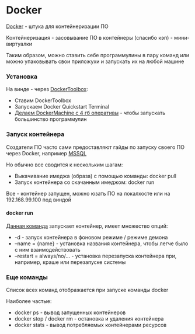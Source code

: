 # Docker



[Docker](https://www.docker.com/) - штука для контейнеризации ПО

Контейнеризация - засовывание ПО в контейнеры \(спасибо кэп\) - мини-виртуалки

Таким образом, можно ставить себе программулины в пару команд или можно упаковывать свои приложухи и запускать их на любой машине

### Установка

На винде - через [DockerToolbox](https://docs.docker.com/toolbox/toolbox_install_windows/):

* Ставим DockerToolbox
* Запускаем Docker Quickstart Terminal
* [Делаем DockerMachine с 4 гб оперативы](https://github.com/crops/docker-win-mac-docs/wiki/Windows-Instructions-%28Docker-Toolbox%29) - чтобы запускать большинство программулин

### Запуск контейнера

Создатели ПО часто сами предоставляют гайды по запуску своего ПО через Docker, например [MSSQL](https://docs.microsoft.com/ru-ru/sql/linux/quickstart-install-connect-docker?view=sql-server-2017)

Но обычно все сводится к нескольким шагам:

* Выкачивание имеджа \(образа\) с помощью команды: docker pull
* Запуск контейнера со скачанным имеджом: docker run

Все - контейнер запущен, можно юзать ПО на локалхосте или на 192.168.99.100 под виндой

#### docker run

[Данная команда](https://docs.docker.com/engine/reference/run/) запускает контейнер, имеет множество опций:

* -d - запуск контейнера в фоновом режиме / режиме демона
* –name = {name} - установка названия контейнера, чтобы легче было с ним взаимодействовать
* –restart = always/no/… - установка перезапуска контейнера при, например, краше или перезапуске системы

### Еще команды

Список всех команд отображается при запуске команды docker

Наиболее частые:

* docker ps - вывод запущенных контейнеров
* docker stop / docker rm - остановка и удаления контейнера
* docker stats - вывод потребляемых контейнерами ресурсов

